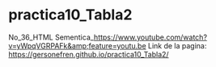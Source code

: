 # practica10_Tabla2
No_36_HTML Sementica_https://www.youtube.com/watch?v=yWpqVGRPAFk&amp;feature=youtu.be
Link de la pagina:  https://gersonefren.github.io/practica10_Tabla2/
